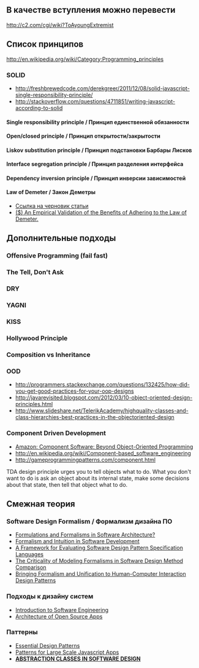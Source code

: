 ## В качестве вступления можно перевести
http://c2.com/cgi/wiki?ToAyoungExtremist

## Список принципов
http://en.wikipedia.org/wiki/Category:Programming_principles
### SOLID
* http://freshbrewedcode.com/derekgreer/2011/12/08/solid-javascript-single-responsibility-principle/
* http://stackoverflow.com/questions/4711851/writing-javascript-according-to-solid

#### Single responsibility principle / Принцип единственной обязанности
#### Open/closed principle / Принцип открытости/закрытости
#### Liskov substitution principle / Принцип подстановки Барбары Лисков
#### Interface segregation principle / Принцип разделения интерфейса
#### Dependency inversion principle /  Принцип инверсии зависимостей
#### Law of Demeter /  Закон Деметры
* [Ссылка на черновик статьи](principles/%D0%97%D0%B0%D0%BA%D0%BE%D0%BD%20%D0%94%D0%B5%D0%BC%D0%B5%D1%82%D1%80%D1%8B%20\(law%20of%20demeter\).md)
* [($) An Empirical Validation of the Benefits of Adhering to the Law of Demeter.](http://www.merlin.uzh.ch/publication/show/8206)

## Дополнительные подходы
### Offensive Programming (fail fast)
### The Tell, Don't Ask
### DRY
### YAGNI
### KISS
### Hollywood Principle
### Composition vs Inheritance
### OOD
* http://programmers.stackexchange.com/questions/132425/how-did-you-get-good-practices-for-your-oop-designs
* http://javarevisited.blogspot.com/2012/03/10-object-oriented-design-principles.html
* http://www.slideshare.net/TelerikAcademy/highquality-classes-and-class-hierarchies-best-practices-in-the-objectoriented-design

### Component Driven Development

* [Amazon: Component Software: Beyond Object-Oriented Programming](http://www.amazon.com/dp/0201178885/)
* http://en.wikipedia.org/wiki/Component-based_software_engineering
* http://gameprogrammingpatterns.com/component.html


TDA design principle urges you to tell objects what to do. What you don't want to do is ask an object about its internal state, make some decisions about that state, then tell that object what to do. 


## Смежная теория
### Software Design Formalism / Формализм дизайна ПО
* [Formulations and Formalisms in Software Architecture?](http://repository.cmu.edu/cgi/viewcontent.cgi?article=1716&context=compsci)
* [Formalism and Intuition in Software Development](http://www.fmeurope.org/wp-content/uploads/2013/03/mjackson.pdf)
* [A Framework for Evaluating Software Design Pattern Specification Languages](http://www.academia.edu/3725444/A_Framework_for_Evaluating_Software_Design_Pattern_Specification_Languages)
* [The Criticality of Modeling Formalisms in Software Design Method Comparison](http://laser.cs.umass.edu/techreports/96-49.pdf)
* [Bringing Formalism and Unification to Human-Computer Interaction Design Patterns](http://dbonline.igroupnet.com/ACM.FT/1830000/1824754/p20-kruschitz.pdf)

### Подходы к дизайну систем
* [Introduction to Software Engineering](http://en.wikibooks.org/wiki/Introduction_to_Software_Engineering)
* [Architecture of Open Source Apps](http://www.aosabook.org/en/index.html)

### Паттерны
* [Essential Design Patterns](http://addyosmani.com/resources/essentialjsdesignpatterns/book/)
* [Patterns for Large Scale Javascript Apps](http://addyosmani.com/largescalejavascript/)
* **[ABSTRACTION CLASSES IN SOFTWARE DESIGN 
](http://www.eden-study.org/articles/2006/abstraction-classes-sw-design_ieesw.pdf)**
